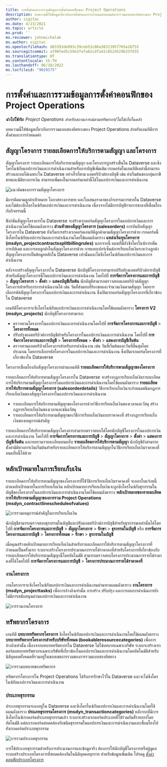 ```yaml
---
title: การตั้งค่าและการรวมข้อมูลการตั้งค่าคอนฟิกของ Project Operations
description: บทความนี้ให้ข้อมูลเกี่ยวกับการตั้งค่าและการกำหนดค่าแผนผังการรวมแบบสองทิศทางของ Project Operations
author: sigitac
ms.date: 4/23/2021
ms.topic: article
ms.prod: ''
ms.reviewer: johnmichalak
ms.author: sigitac
ms.openlocfilehash: d03393de893c39ceb53c06a3031395f765a26f55
ms.sourcegitcommit: a798fed5c59e3fefa62cdfa42c852d529b33fd35
ms.translationtype: HT
ms.contentlocale: th-TH
ms.lasthandoff: 06/18/2022
ms.locfileid: "9029175"
---
```

# <a name="project-operations-setup-and-configuration-data-integration"></a>การตั้งค่าและการรวมข้อมูลการตั้งค่าคอนฟิกของ Project Operations

_**นำไปใช้กับ:** Project Operations สำหรับสถานการณ์ตามทรัพยากร/ไม่ได้เก็บในคลัง_

บทความนี้ให้ข้อมูลเกี่ยวกับการรวมแบบสองทิศทางของ Project Operations สำหรับเอนทิตีการตั้งค่าและการกำหนดค่า

## <a name="project-contracts-contract-lines-and-projects"></a>สัญญาโครงการ รายละเอียดการให้บริการตามสัญญา และโครงการ

สัญญาโครงการ รายละเอียดการให้บริการตามสัญญา และโครงการถูกสร้างขึ้นใน Dataverse และซิงโครไนซ์กับแอปการเงินและการดำเนินงานสำหรับการบัญชีเพิ่มเติม เรกคอร์ดในเอนทิตีเหล่านี้สามารถสร้างและลบได้เฉพาะใน Dataverse อย่างไรก็ตาม แอตทริบิวต์ทางบัญชี เช่น ค่าเริ่มต้นของกลุ่มภาษีขายและมิติทางการเงิน สามารถเพิ่มลงในเรกคอร์ดเหล่านี้ได้ในแอปการเงินและการดำเนินงาน

  ![แนวคิดของการรวมสัญญาโครงการ](./media/1ProjectContract.jpg)

มีการติดตามลูกค้าเป้าหมาย โอกาสทางการขาย และใบเสนอราคาของกิจกรรมการขายใน Dataverse และไม่ต้องซิงโครไนซ์กับแอปการเงินและการดำเนินงาน เนื่องจากไม่มีการบัญชีรายการขาลงที่เชื่อมโยงกับกิจกรรมนี้

ฟังก์ชันสัญญาโครงการใน Dataverse จะสร้างเรกคอร์ดสัญญาโครงการในแอปการเงินและการดำเนินงานโดยใช้แผนผังตาราง **ส่วนหัวของสัญญาโครงการ (salesorders)** การบันทึกสัญญาโครงการใน Dataverse ยังเริ่มการสร้างเรกคอร์ดเอนทิตีลูกค้าตามสัญญาโครงการด้วย เรกคอร์ดนี้ซิงโครไนซ์กับแอปการเงินและการดำเนินงานโดยใช้แผนผังตาราง **แหล่งเงินทุนโครงการ (msdyn\_projectcontractssplitbillingrules)** นอกจากนี้ แผนที่นี้ยังซิงโครไนซ์การเพิ่ม การอัปเดต และการลบลูกค้าในสัญญาโครงการด้วย การแยกเปอร์เซ็นต์การเรียกเก็บเงินระหว่างลูกค้าสัญญาโครงการเป็นข้อมูลหลักใน Dataverse เท่านั้นและไม่ซิงโครไนซ์กับแอปการเงินและการดำเนินงาน

หลังจากสร้างสัญญาโครงการใน Dataverse นักบัญชีโครงการสามารถปรับปรุงแอตทริบิวต์การบัญชีสำหรับสัญญาโครงการนี้ในแอปการเงินและการดำเนินงาน โดยไปที่ **การจัดการโครงการและการบัญชี** > **สัญญาโครงการ** > **ตั้งค่า** > **แสดงบัญชีเริ่มต้น** นักบัญชีสามารถตรวจสอบแอตทริบิวต์สัญญาโครงการสำหรับการการดำเนินงานได้ เช่น วันที่ส่งมอบที่ร้องขอและจำนวนเงินตามสัญญา โดยการเลือกรหัสสัญญาโครงการในแอปการเงินและการดำเนินงาน ซึ่งเปิดเรกคอร์ดสัญญาโครงการที่เกี่ยวข้องใน Dataverse

เอนทิตีโครงการจะซิงโครไนซ์กับแอปการเงินและการดำเนินงานโดยใช้แผนผังตาราง **โครงการ V2 (msdyn\_projects)** นักบัญชีโครงการสามารถ:

  - ตรวจทานโครงการในแอปการเงินและการดำเนินงานโดยไปที่ **การจัดการโครงการและการบัญชี** > **โครงการทั้งหมด** 
  - ปรับปรุงแอตทริบิวต์การบัญชีสำหรับโครงการในแอปการเงินและการดำเนินงาน โดยไปที่ **การจัดการโครงการและการบัญชี** > **โครงการทั้งหมด** > **ตั้งค่า** > **แสดงการบัญชีเริ่มต้น**  
  - ตรวจทานแอตทริบิวต์โครงการสำหรับการดำเนินงาน เช่น วันที่เริ่มต้นและวันที่สิ้นสุดโดยประมาณ โดยการเลือกรหัสโครงการในแอปการเงินและการดำเนินงาน ซึ่งเปิดเรกคอร์ดโครงการที่เกี่ยวข้องใน Dataverse

โครงการเชื่อมโยงกับสัญญาโครงการผ่านเอนทิตี **รายละเอียดการให้บริการตามสัญญาของโครงการ**

รายละเอียดการให้บริการตามสัญญาโครงการใน Dataverse จะสร้างกฎการเรียกเก็บเงินรายละเอียดการให้บริการตามสัญญาโครงการในแอปการเงินและการดำเนินงานโดยใช้แผนผังตาราง **รายละเอียดการให้บริการตามสัญญาโครงการ (salesorderdetails)** วิธีการเรียกเก็บเงินจะกำหนดชนิดกฎการเรียกเก็บเงินของสัญญาโครงการในแอปการเงินและการดำเนินงาน

  - รายละเอียดการให้บริการตามสัญญาของโครงการด้วยวิธีการเรียกเก็บเงินของเวลาและวัสดุ สร้างกฎการเรียกเก็บเงินของเวลาและชนิดวัสดุ
  - รายละเอียดการให้บริการตามสัญญาของวิธีการเรียกเก็บเงินแบบราคาคงที่ สร้างกฎการเรียกเก็บเงินของเหตุการณ์สําคัญ

รายละเอียดการให้บริการตามสัญญาโครงการสามารถตรวจสอบได้โดยนักบัญชีโครงการในแอปการเงินและการดำเนินงาน โดยไปที่ **การจัดการโครงการและการบัญชี** > **สัญญาโครงการ** > **ตั้งค่า** > **แสดงการบัญชีเริ่มต้น** และทบทวนรายละเอียดบนแท็บ **รายละเอียดการให้บริการตามสัญญา** นักบัญชียังสามารถตั้งค่ามิติทางการเงินเริ่มต้นสำหรับรายละเอียดการให้บริการตามสัญญาในวิธีการเรียกเก็บเงินราคาคงที่บนแท็บนี้ได้ด้วย

## <a name="billing-milestones"></a>หลักเป้าหมายในการเรียกเก็บเงิน

รายละเอียดการให้บริการตามสัญญาของโครงการที่ใช้วิธีการเรียกเก็บเงินราคาคงที่ จะออกใบแจ้งหนี้ผ่านหลักเป้าหมายในการเรียกเก็บเงิน หลักเป้าหมายการเรียกเก็บเงินจะถูกซิงโครไนซ์กับธุรกรรมในบัญชีของโครงการในแอปการเงินและการดำเนินงานโดยใช้แผนผังตาราง **หลักเป้าหมายของรายละเอียดการให้บริการตามสัญญาของการรวม Project Operations (msdyn\_contractlinescheduleofvalues)**

  ![การรวมเหตุการณ์สำคัญในการเรียกเก็บเงิน](./media/2Milestones.jpg)

นักบัญชีสามารถตรวจสอบธุรกรรมในบัญชีและปรับแอตทริบิวต์การบัญชีสำหรับธุรกรรมเหล่านั้นได้โดยไปที่ **การจัดการโครงการและการบัญชี** > **สัญญาโครงการ** > **รักษา** > **ธุรกรรมในบัญชี** หรือ **การจัดการโครงการและการบัญชี** > **โครงการทั้งหมด** > **รักษา** > **ธุรกรรมในบัญชี**

เมื่อคุณสร้างหลักเป้าหมายการเรียกเก็บเงินสำหรับรายละเอียดการให้บริการตามสัญญาโครงการที่กำหนดเป็นครั้งแรก ระบบจะสร้างโครงการประมาณการรายได้ราคาคงที่สำหรับโครงการที่เกี่ยวข้องกับรายละเอียดการให้บริการตามสัญญานี้โดยอัตโนมัติ สามารถตรวจสอบโครงการประมาณการรายได้ราคาคงที่ได้โดยไปที่ **การจัดการโครงการและการบัญชี** > **โครงการประมาณการรายได้ราคาคงที่**

### <a name="project-tasks"></a>งานโครงการ

งานโครงการจะซิงโครไนซ์กับแอปการเงินและการดำเนินงานผ่านทางแผนผังตาราง **งานโครงการ (msdyn\_projecttasks)** เพื่อการอ้างอิงเท่านั้น การสร้าง ปรับปรุง และการลบการดำเนินการยังไม่มีการสนับสนุนผ่านแอปการเงินและการดำเนินงาน

  ![การรวมงานโครงการ](./media/3Tasks.jpg)

## <a name="project-resources"></a>ทรัพยากรโครงการ

เอนทิตี **บทบาททรัพยากรโครงการ** ซิงโครไนซ์กับแอปการเงินและการดำเนินงานโดยใช้แผนผังตาราง **บทบาททรัพยากรโครงการสำหรับบริษัททั้งหมด (bookableresourcecategories)** เพื่อการอ้างอิงเท่านั้น เนื่องจากบทบาททรัพยากรใน Dataverse ไม่ใช่บทบาทเฉพาะบริษัท ระบบจะสร้างเรกคอร์ดบทบาททรัพยากรเฉพาะบริษัทที่เกี่ยวข้องในแอปการเงินและการดำเนินงานโดยอัตโนมัติสำหรับนิติบุคคลทั้งหมดที่รวมอยู่ในขอบเขตการรวมของการรวมแบบสองทิศทาง

![การรวมบทบาทของทรัพยากร](./media/5Resources.jpg)

ทรัพยากรโครงการใน Project Operations ได้รับการรักษาไว้ใน Dataverse และจะไม่ซิงโครไนซ์กับแอปการเงินและการดำเนินงาน

### <a name="transaction-categories"></a>ประเภทธุรกรรม

ประเภทธุรกรรมจะคงอยู่ใน Dataverse และซิงโครไนซ์กับแอปการเงินและการดำเนินงานโดยใช้แผนผังตาราง **ประเภทธุรกรรมโครงการ (msdyn\_transactioncategories)** หลังจากที่มีการซิงโครไนซ์เรกคอร์ดประเภทธุรกรรมแล้ว ระบบจะสร้างเรกคอร์ดประเภทที่ใช้ร่วมกันสี่รายการโดยอัตโนมัติ แต่ละเรกคอร์ดสอดคล้องกับชนิดธุรกรรมในแอปการเงินและการดำเนินงานและเชื่อมโยงไปยังเรกคอร์ดประเภทธุรกรรม

![การรวมประเภทธุรกรรม](./media/4TransactionCategories.jpg)

การใช้ประเภทธุรกรรมสำหรับการประมาณการและข้อมูลจริง ต้องการให้นักบัญชีโครงการหรือผู้ดูแลระบบสร้างประเภทโครงการที่สอดคล้องกันในนิติบุคคลทุกราย สำหรับข้อมูลเพิ่มเติม โปรดดู [ตั้งค่าคอนฟิกประเภทโครงการ](../project-accounting/configure-project-categories.md)
